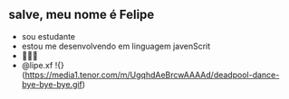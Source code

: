 ## salve, meu nome é Felipe 
- sou estudante
- estou me desenvolvendo em linguagem javenScrit
- 💸💸💸
- @lipe.xf 
!{}(https://media1.tenor.com/m/UgqhdAeBrcwAAAAd/deadpool-dance-bye-bye-bye.gif)

